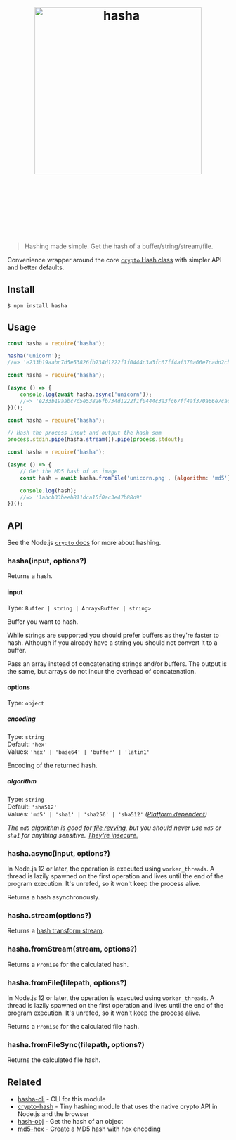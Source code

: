<h1 align="center">
	<br>
	<br>
	<br>
	<img width="380" src="media/logo.svg" alt="hasha">
	<br>
	<br>
	<br>
	<br>
	<br>
</h1>

> Hashing made simple. Get the hash of a buffer/string/stream/file.

Convenience wrapper around the core [`crypto` Hash class](https://nodejs.org/api/crypto.html#crypto_crypto_createhash_algorithm) with simpler API and better defaults.

## Install

```
$ npm install hasha
```

## Usage

```js
const hasha = require('hasha');

hasha('unicorn');
//=> 'e233b19aabc7d5e53826fb734d1222f1f0444c3a3fc67ff4af370a66e7cadd2cb24009f1bc86f0bed12ca5fcb226145ad10fc5f650f6ef0959f8aadc5a594b27'
```

```js
const hasha = require('hasha');

(async () => {
	console.log(await hasha.async('unicorn'));
	//=> 'e233b19aabc7d5e53826fb734d1222f1f0444c3a3fc67ff4af370a66e7cadd2cb24009f1bc86f0bed12ca5fcb226145ad10fc5f650f6ef0959f8aadc5a594b27'
})();
```

```js
const hasha = require('hasha');

// Hash the process input and output the hash sum
process.stdin.pipe(hasha.stream()).pipe(process.stdout);
```

```js
const hasha = require('hasha');

(async () => {
	// Get the MD5 hash of an image
	const hash = await hasha.fromFile('unicorn.png', {algorithm: 'md5'});

	console.log(hash);
	//=> '1abcb33beeb811dca15f0ac3e47b88d9'
})();
```

## API

See the Node.js [`crypto` docs](https://nodejs.org/api/crypto.html#crypto_crypto_createhash_algorithm_options) for more about hashing.

### hasha(input, options?)

Returns a hash.

#### input

Type: `Buffer | string | Array<Buffer | string>`

Buffer you want to hash.

While strings are supported you should prefer buffers as they're faster to hash. Although if you already have a string you should not convert it to a buffer.

Pass an array instead of concatenating strings and/or buffers. The output is the same, but arrays do not incur the overhead of concatenation.

#### options

Type: `object`

##### encoding

Type: `string`\
Default: `'hex'`\
Values: `'hex' | 'base64' | 'buffer' | 'latin1'`

Encoding of the returned hash.

##### algorithm

Type: `string`\
Default: `'sha512'`\
Values: `'md5' | 'sha1' | 'sha256' | 'sha512'` *([Platform dependent](https://nodejs.org/api/crypto.html#crypto_crypto_createhash_algorithm_options))*

*The `md5` algorithm is good for [file revving](https://github.com/sindresorhus/rev-hash), but you should never use `md5` or `sha1` for anything sensitive. [They're insecure.](https://security.googleblog.com/2014/09/gradually-sunsetting-sha-1.html)*

### hasha.async(input, options?)

In Node.js 12 or later, the operation is executed using `worker_threads`. A thread is lazily spawned on the first operation and lives until the end of the program execution. It's unrefed, so it won't keep the process alive.

Returns a hash asynchronously.

### hasha.stream(options?)

Returns a [hash transform stream](https://nodejs.org/api/crypto.html#crypto_class_hash).

### hasha.fromStream(stream, options?)

Returns a `Promise` for the calculated hash.

### hasha.fromFile(filepath, options?)

In Node.js 12 or later, the operation is executed using `worker_threads`. A thread is lazily spawned on the first operation and lives until the end of the program execution. It's unrefed, so it won't keep the process alive.

Returns a `Promise` for the calculated file hash.

### hasha.fromFileSync(filepath, options?)

Returns the calculated file hash.

## Related

- [hasha-cli](https://github.com/sindresorhus/hasha-cli) - CLI for this module
- [crypto-hash](https://github.com/sindresorhus/crypto-hash) - Tiny hashing module that uses the native crypto API in Node.js and the browser
- [hash-obj](https://github.com/sindresorhus/hash-obj) - Get the hash of an object
- [md5-hex](https://github.com/sindresorhus/md5-hex) - Create a MD5 hash with hex encoding
